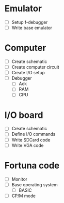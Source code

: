# Emulator

- [ ] Setup f-debugger
- [ ] Write base emulator

# Computer

- [ ] Create schematic
- [ ] Create computer circuit
- [ ] Create I/O setup
- [ ] Debugger
  - [ ] Ack
  - [ ] RAM
  - [ ] CPU
     
# I/O board

- [ ] Create schematic
- [ ] Define I/O commands
- [ ] Write SDCard code
- [ ] Write VGA code

# Fortuna code

- [ ] Monitor
- [ ] Base operating system
  - [ ] BASIC
- [ ] CP/M mode
